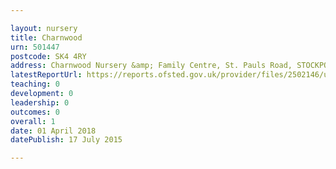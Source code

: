 ```yaml
---

layout: nursery
title: Charnwood
urn: 501447
postcode: SK4 4RY
address: Charnwood Nursery &amp; Family Centre, St. Pauls Road, STOCKPORT, Cheshire, SK4 4RY
latestReportUrl: https://reports.ofsted.gov.uk/provider/files/2502146/urn/501447.pdf
teaching: 0
development: 0
leadership: 0
outcomes: 0
overall: 1
date: 01 April 2018 
datePublish: 17 July 2015

---
```

